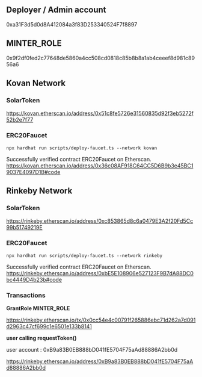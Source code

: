 ## Deployer / Admin account

0xa31F3d5d0d8A412084a3f83D253340524F7f8897

## MINTER_ROLE

0x9f2df0fed2c77648de5860a4cc508cd0818c85b8b8a1ab4ceeef8d981c8956a6

## Kovan Network

### SolarToken

https://kovan.etherscan.io/address/0x51c8fe5726e31560835d92f3eb5272f52b2e7f77

### ERC20Faucet

`npx hardhat run scripts/deploy-faucet.ts --network kovan`

Successfully verified contract ERC20Faucet on Etherscan.
https://kovan.etherscan.io/address/0x36c08AF918C64CC5D6B9b3e45BC19037E4097D1B#code

## Rinkeby Network

### SolarToken

https://rinkeby.etherscan.io/address/0xc853865d8c6a0479E3A2f20Fd5Cc99b51749219E

### ERC20Faucet

`npx hardhat run scripts/deploy-faucet.ts --network rinkeby`

Successfully verified contract ERC20Faucet on Etherscan.
https://rinkeby.etherscan.io/address/0xbE5E108906e527123F9B7dA88DC0bc4449D4b23b#code

### Transactions

**GrantRole MINTER_ROLE**

https://rinkeby.etherscan.io/tx/0x0cc54e4c00791f265886ebc71d262a7d091d2963c47cf699c1e6501e133b8141

**user calling requestToken()**

user account : 0xB9a83B0EB888bD041fE5704F75aAd88886A2bb0d

https://rinkeby.etherscan.io/address/0xB9a83B0EB888bD041fE5704F75aAd88886A2bb0d
